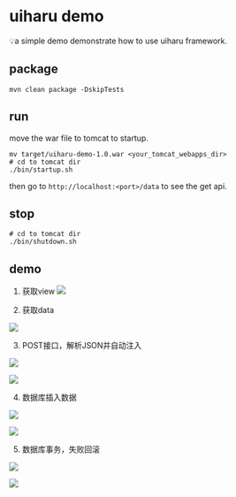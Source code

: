 # uiharu demo

:bulb:a simple demo demonstrate how to use uiharu framework.



## package

```shell
mvn clean package -DskipTests
```



## run

move the war file to tomcat to startup.

```shell
mv target/uiharu-demo-1.0.war <your_tomcat_webapps_dir>
# cd to tomcat dir
./bin/startup.sh
```

then go to `http://localhost:<port>/data` to see the get api.

## stop

```shell
# cd to tomcat dir
./bin/shutdown.sh
```

## demo

1. 获取view
![](https://cdn.nlark.com/yuque/0/2019/png/135791/1557386940857-40d2aa4c-0445-43ec-93f6-161fdbaa49a9.png)

2. 获取data

![](https://cdn.nlark.com/yuque/0/2019/png/135791/1557386965514-8b907652-773b-4a5e-9e91-f9537d1f9bc7.png)

3. POST接口，解析JSON并自动注入

![](https://cdn.nlark.com/yuque/0/2019/png/135791/1557387104822-34e78e89-e4ff-4505-92b9-de5b353805f4.png)

![](https://cdn.nlark.com/yuque/0/2019/png/135791/1557387161438-5b1a1638-5d07-4a16-b76c-77acdc013819.png)

4. 数据库插入数据

![](https://cdn.nlark.com/yuque/0/2019/png/135791/1557388395399-1effa7a0-cbd4-472c-8321-cf450d532736.png)

![](https://cdn.nlark.com/yuque/0/2019/png/135791/1557388424940-790e2ad2-fa1f-444c-82ce-9a40daacd25b.png)

5. 数据库事务，失败回滚

![](https://cdn.nlark.com/yuque/0/2019/png/135791/1557388457444-c7c2f86d-bfe7-42bf-bf72-93f96f7100dc.png)

![](https://cdn.nlark.com/yuque/0/2019/png/135791/1557388471426-88eec33e-30e7-4cb5-bbd5-ad097dc592e4.png)

